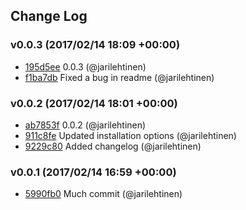 ## Change Log

### v0.0.3 (2017/02/14 18:09 +00:00)
- [195d5ee](https://github.com/fireantjs/fireant/commit/195d5ee34c17cadc12a6a0bf2d0780a31e06b1ef) 0.0.3 (@jarilehtinen)
- [f1ba7db](https://github.com/fireantjs/fireant/commit/f1ba7dbfaadb1857475be1ffdf0c152d78ab1dc4) Fixed a bug in readme (@jarilehtinen)

### v0.0.2 (2017/02/14 18:01 +00:00)
- [ab7853f](https://github.com/fireantjs/fireant/commit/ab7853f425a3083be9500e38e825e863405d569c) 0.0.2 (@jarilehtinen)
- [911c8fe](https://github.com/fireantjs/fireant/commit/911c8fefe5432797646b888754175e1156eb8dc7) Updated installation options (@jarilehtinen)
- [9229c80](https://github.com/fireantjs/fireant/commit/9229c80e432b21c3a8ea1660221b7bec8e688c9e) Added changelog (@jarilehtinen)

### v0.0.1 (2017/02/14 16:59 +00:00)
- [5990fb0](https://github.com/fireantjs/fireant/commit/5990fb082300800dcaeda7027af0c39b131f7644) Much commit (@jarilehtinen)